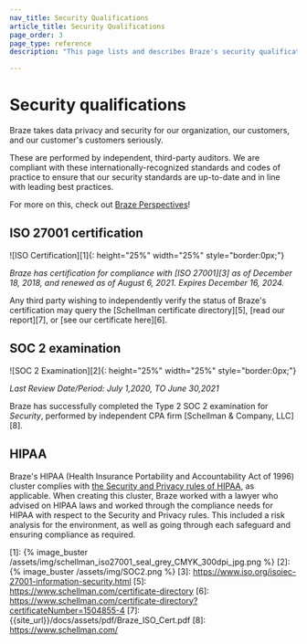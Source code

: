 ```yaml
---
nav_title: Security Qualifications
article_title: Security Qualifications
page_order: 3
page_type: reference
description: "This page lists and describes Braze's security qualifications."

---
```


<!--
Warning! Don't make any changes to this document without approval from the legal department.
-->

# Security qualifications

Braze takes data privacy and security for our organization, our customers, and our customer's customers seriously.

These are performed by independent, third-party auditors. We are compliant with these internationally-recognized standards and codes of practice to ensure that our security standards are up-to-date and in line with leading best practices.

For more on this, check out [Braze Perspectives](https://www.braze.com/perspectives/article/braze-soc-2-iso-27001-certified)!

## ISO 27001 certification

![ISO Certification][1]{: height="25%" width="25%" style="border:0px;"}

_Braze has certification for compliance with [ISO 27001][3] as of December 18, 2018, and renewed as of August 6, 2021. Expires December 16, 2024._

Any third party wishing to independently verify the status of Braze's certification may query the [Schellman certificate directory][5], [read our report][7], or [see our certificate here][6].

## SOC 2 examination

![SOC 2 Examination][2]{: height="25%" width="25%" style="border:0px;"}

_Last Review Date/Period: July 1,2020, TO June 30,2021_

Braze has successfully completed the Type 2 SOC 2 examination for _Security_, performed by independent CPA firm [Schellman & Company, LLC][8].

## HIPAA

Braze's HIPAA (Health Insurance Portability and Accountability Act of 1996) cluster complies with [the Security and Privacy rules of HIPAA](https://aspe.hhs.gov/report/health-insurance-portability-and-accountability-act-1996), as applicable. When creating this cluster, Braze worked with a lawyer who advised on HIPAA laws and worked through the compliance needs for HIPAA with respect to the Security and Privacy rules. This included a risk analysis for the environment, as well as going through each safeguard and ensuring compliance as required.

[1]: {% image_buster /assets/img/schellman_iso27001_seal_grey_CMYK_300dpi_jpg.png %}
[2]: {% image_buster /assets/img/SOC2.png %}
[3]: https://www.iso.org/isoiec-27001-information-security.html
[5]: https://www.schellman.com/certificate-directory
[6]: https://www.schellman.com/certificate-directory?certificateNumber=1504855-4
[7]: {{site_url}}/docs/assets/pdf/Braze_ISO_Cert.pdf
[8]: https://www.schellman.com/
